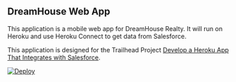 DreamHouse Web App
------------------

This application is a mobile web app for DreamHouse Realty. It will run on Heroku and use Heroku Connect to get data from Salesforce.

This application is designed for the Trailhead Project [Develop a Heroku App That Integrates with Salesforce](https://trailhead.salesforce.com/content/learn/projects/develop-heroku-applications).

<a href="https://heroku.com/deploy?template=https://github.com/whitness11@cunning-goat-40066.com/intro-to-heroku">
  <img src="https://www.herokucdn.com/deploy/button.svg" alt="Deploy">
</a>
